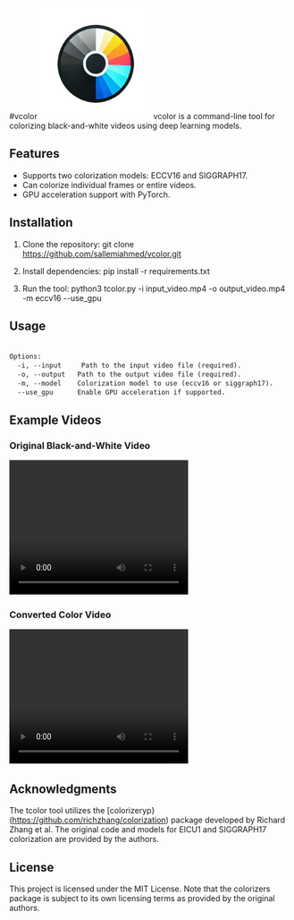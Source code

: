 #vcolor
<img src="./logo/logo.png" alt="vcolor Logo" width="200" height="200">
vcolor is a command-line tool for colorizing black-and-white videos using deep learning models.

## Features
- Supports two colorization models: ECCV16 and SIGGRAPH17.
- Can colorize individual frames or entire videos.
- GPU acceleration support with PyTorch.

## Installation
1. Clone the repository:
   git clone https://github.com/sallemiahmed/vcolor.git

2. Install dependencies:
   pip install -r requirements.txt

3. Run the tool:
   python3 tcolor.py -i input_video.mp4 -o output_video.mp4 -m eccv16 --use_gpu 

## Usage
```vcolor -i <input_video> -o <output_video> -m <model> [--use_gpu

Options:
  -i, --input     Path to the input video file (required).
  -o, --output   Path to the output video file (required).
  -m, --model    Colorization model to use (eccv16 or siggraph17).
  --use_gpu      Enable GPU acceleration if supported.
```

## Example Videos
### Original Black-and-White Video
<video width="320" height="240" controls>
  <source src="./videos/bw_video.mp4" type="video/mp4">
  Your browser does not support the video tag.
</video>

### Converted Color Video
<video width="320" height="240" controls>
  <source src="./videos/converted_video.mp4" type="video/mp4">
  Your browser does not support the video tag.
</video>

## Acknowledgments
The tcolor tool utilizes the [colorizeryp}(https://github.com/richzhang/colorization) package developed by Richard Zhang et al. The original code and models for EICU1 and SIGGRAPH17 colorization are provided by the authors.

## License
This project is licensed under the MIT License. Note that the colorizers package is subject to its own licensing terms as provided by the original authors.
